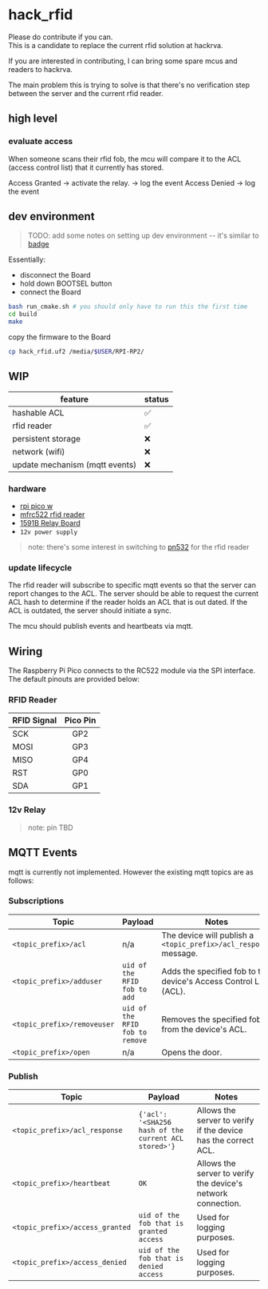 # hack_rfid
Please do contribute if you can.  
This is a candidate to replace the current rfid solution at hackrva.

If you are interested in contributing, I can bring some spare mcus and readers to hackrva.

The main problem this is trying to solve is that there's no verification step between the server and the current rfid reader.

## high level
### evaluate access
When someone scans their rfid fob, the mcu will compare it to the ACL (access control list) that it currently has stored.

Access Granted -> activate the relay. -> log the event
Access Denied -> log the event

## dev environment
> TODO: add some notes on setting up dev environment -- it's similar to [badge](https://github.com/HackRVA/badge2024)

Essentially:
* disconnect the Board
* hold down BOOTSEL button
* connect the Board

```bash
bash run_cmake.sh # you should only have to run this the first time
cd build
make
```
copy the firmware to the Board
```bash
cp hack_rfid.uf2 /media/$USER/RPI-RP2/
```

## WIP

| feature | status |
| --- | --- |
| hashable ACL | ✅ |
| rfid reader | ✅ |
| persistent storage | ❌ |
| network (wifi) | ❌ |
| update mechanism (mqtt events) | ❌ |

### hardware

* [rpi pico w](https://www.raspberrypi.com/documentation/microcontrollers/pico-series.html)
* [mfrc522 rfid reader](https://www.nxp.com/docs/en/data-sheet/MFRC522.pdf)
* [1591B Relay Board](https://thepihut.com/products/1591b-relay-board-for-raspberry-pi-pico)
* `12v power supply`

> note: there's some interest in switching to [pn532](https://www.elechouse.com/product/pn532-nfc-rfid-module-v4/) for the rfid reader 

### update lifecycle
The rfid reader will subscribe to specific mqtt events so that the server can report changes to the ACL.
The server should be able to request the current ACL hash to determine if the reader holds an ACL that is out dated. If the ACL is outdated, the server should initiate a sync.

The mcu should publish events and heartbeats via mqtt.

## Wiring
The Raspberry Pi Pico connects to the RC522 module via the SPI interface. The default pinouts are provided below:

### RFID Reader

| RFID Signal | Pico Pin |
|-------------|:--------:|
| SCK         |   GP2    |
| MOSI        |   GP3    |
| MISO        |   GP4    |
| RST         |   GP0    |
| SDA         |   GP1    |

### 12v Relay

> note: pin TBD

## MQTT Events
mqtt is currently not implemented.  However the existing mqtt topics are as follows:

### Subscriptions

| Topic | Payload | Notes |
|-------|---------|-------|
| `<topic_prefix>/acl` | n/a | The device will publish a `<topic_prefix>/acl_response` message. |
| `<topic_prefix>/adduser` | `uid of the RFID fob to add` | Adds the specified fob to the device's Access Control List (ACL). |
| `<topic_prefix>/removeuser` | `uid of the RFID fob to remove` | Removes the specified fob from the device's ACL. |
| `<topic_prefix>/open` | n/a | Opens the door. |

### Publish

| Topic | Payload | Notes |
|-------|---------|-------|
| `<topic_prefix>/acl_response` | `{'acl': '<SHA256 hash of the current ACL stored>'}` | Allows the server to verify if the device has the correct ACL. |
| `<topic_prefix>/heartbeat` | `OK` | Allows the server to verify the device's network connection. |
| `<topic_prefix>/access_granted` | `uid of the fob that is granted access` | Used for logging purposes. |
| `<topic_prefix>/access_denied` | `uid of the fob that is denied access` | Used for logging purposes. |
